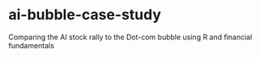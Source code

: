 # ai-bubble-case-study
Comparing the AI stock rally to the Dot-com bubble using R and financial fundamentals
